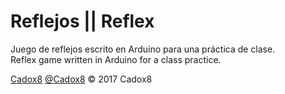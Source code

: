 # Reflejos || Reflex

Juego de reflejos escrito en Arduino para una práctica de clase.<br> 
Reflex game written in Arduino for a class practice.

[Cadox8](http://cadox8.me) [@Cadox8](http://twitter.com/cadox8) © 2017 Cadox8
